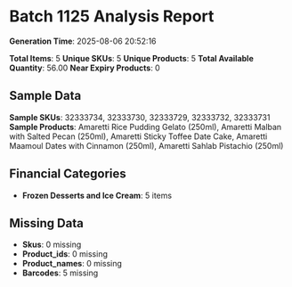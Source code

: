 # Batch 1125 Analysis Report

**Generation Time**: 2025-08-06 20:52:16

**Total Items**: 5
**Unique SKUs**: 5
**Unique Products**: 5
**Total Available Quantity**: 56.00
**Near Expiry Products**: 0

## Sample Data
**Sample SKUs**: 32333734, 32333730, 32333729, 32333732, 32333731
**Sample Products**: Amaretti Rice Pudding Gelato (250ml), Amaretti Malban with Salted Pecan (250ml), Amaretti Sticky Toffee Date Cake, Amaretti Maamoul Dates with Cinnamon (250ml), Amaretti Sahlab Pistachio (250ml)

## Financial Categories
- **Frozen Desserts and Ice Cream**: 5 items

## Missing Data
- **Skus**: 0 missing
- **Product_ids**: 0 missing
- **Product_names**: 0 missing
- **Barcodes**: 5 missing
